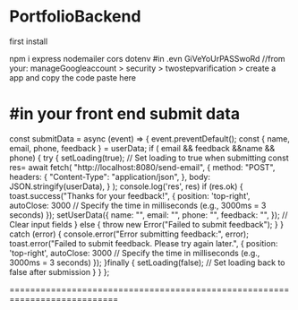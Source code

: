 # PortfolioBackend
first install

npm i express nodemailer cors dotenv
#in .evn
GiVeYoUrPASSwoRd //from your: manageGoogleaccount > security > twostepvarification > create a app and copy the code paste here

#in your front end submit data 
==================================================================
 const submitData = async (event) => {
    event.preventDefault();
    const { name, email, phone, feedback } = userData;
    if ( email  && feedback &&name && phone) {
      try {
        setLoading(true); // Set loading to true when submitting
        const res= await fetch(
          "http://localhost:8080/send-email",
          {
            method: "POST",
            headers: {
              "Content-Type": "application/json",
            },
            body: JSON.stringify(userData),
          }
        );
        console.log('res', res)
        if (res.ok) {
          toast.success("Thanks for your feedback!", {
            position: 'top-right',
            autoClose: 3000 // Specify the time in milliseconds (e.g., 3000ms = 3 seconds)
          });
          setUserData({
            name: "",
            email: "",
            phone: "",
            feedback: "",
          }); // Clear input fields
        } else {
          throw new Error("Failed to submit feedback");
        }
      } catch (error) {
        console.error("Error submitting feedback:", error);
        toast.error("Failed to submit feedback. Please try again later.", {
          position: 'top-right',
          autoClose: 3000 // Specify the time in milliseconds (e.g., 3000ms = 3 seconds)
        });
      }finally {
        setLoading(false); // Set loading back to false after submission
      }
    }
  };

  ===========================================================================
